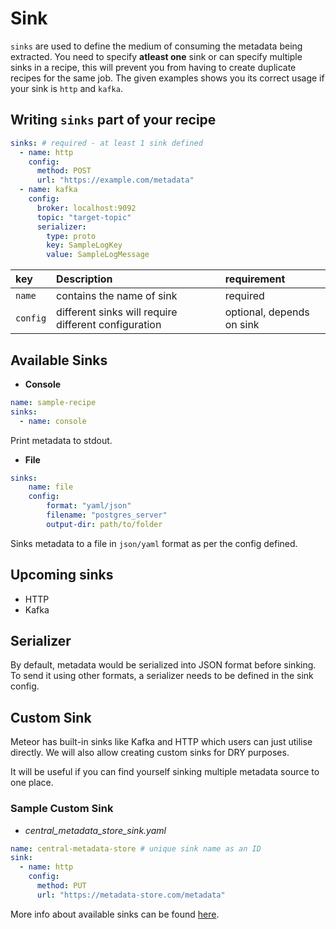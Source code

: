# Sink

`sinks` are used to define the medium of consuming the metadata being extracted. You need to specify **atleast one** sink or can specify multiple sinks in a recipe, this will prevent you from having to create duplicate recipes for the same job. The given examples shows you its correct usage if your sink is `http` and `kafka`.

## Writing `sinks` part of your recipe

```yaml
sinks: # required - at least 1 sink defined
  - name: http
    config:
      method: POST
      url: "https://example.com/metadata"
  - name: kafka
    config:
      broker: localhost:9092
      topic: "target-topic"
      serializer:
        type: proto
        key: SampleLogKey
        value: SampleLogMessage
```

| key | Description | requirement |
| :--- | :--- | :--- |
| `name` | contains the name of sink | required |
| `config` | different sinks will require different configuration | optional, depends on sink |

## Available Sinks

* **Console**

```yaml
name: sample-recipe
sinks:
  - name: console
```

Print metadata to stdout.

* **File**

```yaml
sinks:
    name: file
    config:
        format: "yaml/json"
        filename: "postgres_server"
        output-dir: path/to/folder
```

Sinks metadata to a file in `json/yaml` format as per the config defined.

## Upcoming sinks

* HTTP
* Kafka

## Serializer

By default, metadata would be serialized into JSON format before sinking. To send it using other formats, a serializer needs to be defined in the sink config.

## Custom Sink

Meteor has built-in sinks like Kafka and HTTP which users can just utilise directly. We will also allow creating custom sinks for DRY purposes.

It will be useful if you can find yourself sinking multiple metadata source to one place.

### Sample Custom Sink

* _central\_metadata\_store\_sink.yaml_

```yaml
name: central-metadata-store # unique sink name as an ID
sink:
  - name: http
    config:
      method: PUT
      url: "https://metadata-store.com/metadata"
```

More info about available sinks can be found [here](../reference/sinks.md).
